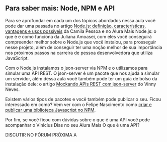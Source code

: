 ## Para saber mais: Node, NPM e API

Para se aprofundar em cada um dos tópicos abordados nessa aula você pode dar uma passada no artigo [Node.js: definição, características, vantagens e usos possíveis](https://www.alura.com.br/artigos/node-js-definicao-caracteristicas-vantagens-usos?_gl=1*1udsv3t*_ga*NTc5Mzk4MDE0LjE2OTkyMjY3NjA.*_ga_1EPWSW3PCS*MTcxNDk5NDMwOS40NS4xLjE3MTQ5OTU5MzUuMC4wLjA.*_fplc*NHI2RGwyTkEzbnExNERWOGNRS1RqdiUyRnRWdFEzNlhNJTJCVlk5WVFvN2VOVUZNTUFrTEI4SHpQcXdZQk11ZHV2bURadjFvNDlsOFZXTGppdk9rRGt2SzdtRmQlMkZvR0wxTk80Z3hJZEhQNXN5bnhNSU9jS3VNMlNHJTJCcUpIM29kQWclM0QlM0Q.) da Camila Pessoa e no Alura Mais Node.js: o que é e como funciona da Juliana Amoasei, com eles você conseguirá compreender melhor sobre o Node.js que você instalou, para prosseguir nesse projeto, além de conseguir ter uma noção melhor de sua importância nos próximos passos na carreira de pessoa desenvolvedora que utiliza JavaScript.

Com o Node.js instalamos o json-server via NPM e o utilizamos para simular uma API REST. O json-server é um pacote que nos ajuda a simular um servidor, além dessa aula você também pode ter um guia de bolso da instalação dele: o artigo [Mockando APIs REST com json-server](https://www.alura.com.br/artigos/mockando-apis-rest-com-json-server?_gl=1*10xoq9f*_ga*NTc5Mzk4MDE0LjE2OTkyMjY3NjA.*_ga_1EPWSW3PCS*MTcxNDk5NDMwOS40NS4xLjE3MTQ5OTYwODIuMC4wLjA.*_fplc*NHI2RGwyTkEzbnExNERWOGNRS1RqdiUyRnRWdFEzNlhNJTJCVlk5WVFvN2VOVUZNTUFrTEI4SHpQcXdZQk11ZHV2bURadjFvNDlsOFZXTGppdk9rRGt2SzdtRmQlMkZvR0wxTk80Z3hJZEhQNXN5bnhNSU9jS3VNMlNHJTJCcUpIM29kQWclM0QlM0Q.) do Vinny Neves.

Existem vários tipos de pacotes e você também pode publicar o seu. Ficou interessado em como? Vem ver com o Felipe Nascimento como [criar e publicar uma biblioteca Javascript no NPM](https://www.alura.com.br/artigos/criando-e-publicando-uma-biblioteca-javascript-no-npm?_gl=1*1ovrm4b*_ga*NTc5Mzk4MDE0LjE2OTkyMjY3NjA.*_ga_1EPWSW3PCS*MTcxNDk5NDMwOS40NS4xLjE3MTQ5OTYwOTQuMC4wLjA.*_fplc*NHI2RGwyTkEzbnExNERWOGNRS1RqdiUyRnRWdFEzNlhNJTJCVlk5WVFvN2VOVUZNTUFrTEI4SHpQcXdZQk11ZHV2bURadjFvNDlsOFZXTGppdk9rRGt2SzdtRmQlMkZvR0wxTk80Z3hJZEhQNXN5bnhNSU9jS3VNMlNHJTJCcUpIM29kQWclM0QlM0Q.).

Por fim, se você ficou com dúvidas sobre o que é uma API você pode acompanhar o Vinicius Dias no seu Alura Mais O que é uma API?

DISCUTIR NO FÓRUM
PRÓXIMA A
